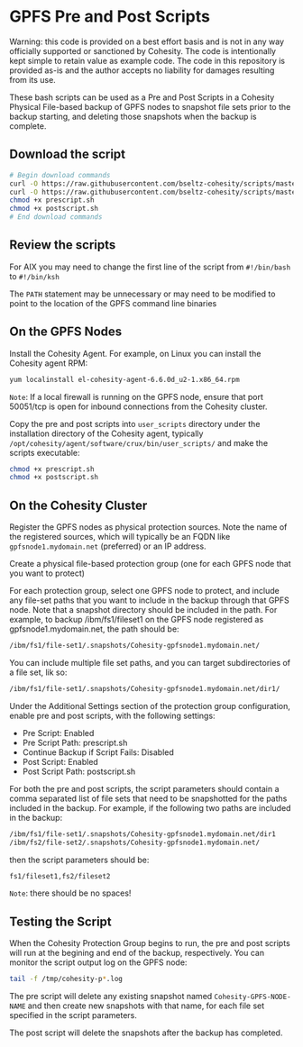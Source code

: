 # GPFS Pre and Post Scripts

Warning: this code is provided on a best effort basis and is not in any way officially supported or sanctioned by Cohesity. The code is intentionally kept simple to retain value as example code. The code in this repository is provided as-is and the author accepts no liability for damages resulting from its use.

These bash scripts can be used as a Pre and Post Scripts in a Cohesity Physical File-based backup of GPFS nodes to snapshot file sets prior to the backup starting, and deleting those snapshots when the backup is complete.

## Download the script

```bash
# Begin download commands
curl -O https://raw.githubusercontent.com/bseltz-cohesity/scripts/master/bash/gpfs_snapper/prescript.sh
curl -O https://raw.githubusercontent.com/bseltz-cohesity/scripts/master/bash/gpfs_snapper/postscript.sh
chmod +x prescript.sh
chmod +x postscript.sh
# End download commands
```

## Review the scripts

For AIX you may need to change the first line of the script from `#!/bin/bash` to `#!/bin/ksh`

The `PATH` statement may be unnecessary or may need to be modified to point to the location of the GPFS command line binaries

## On the GPFS Nodes

Install the Cohesity Agent. For example, on Linux you can install the Cohesity agent RPM:

```bash
yum localinstall el-cohesity-agent-6.6.0d_u2-1.x86_64.rpm
```

`Note`: If a local firewall is running on the GPFS node, ensure that port 50051/tcp is open for inbound connections from the Cohesity cluster.

Copy the pre and post scripts into `user_scripts` directory under the installation directory of the Cohesity agent, typically `/opt/cohesity/agent/software/crux/bin/user_scripts/` and make the scripts executable:

```bash
chmod +x prescript.sh
chmod +x postscript.sh
```

## On the Cohesity Cluster

Register the GPFS nodes as physical protection sources. Note the name of the registered sources, which will typically be an FQDN like `gpfsnode1.mydomain.net` (preferred) or an IP address.

Create a physical file-based protection group (one for each GPFS node that you want to protect)

For each protection group, select one GPFS node to protect, and include any file-set paths that you want to include in the backup through that GPFS node. Note that a snapshot directory should be included in the path. For example, to backup /ibm/fs1/fileset1 on the GPFS node registered as gpfsnode1.mydomain.net, the path should be:

```bash
/ibm/fs1/file-set1/.snapshots/Cohesity-gpfsnode1.mydomain.net/
```

You can include multiple file set paths, and you can target subdirectories of a file set, lik so:

```bash
/ibm/fs1/file-set1/.snapshots/Cohesity-gpfsnode1.mydomain.net/dir1/
```

Under the Additional Settings section of the protection group configuration, enable pre and post scripts, with the following settings:

* Pre Script: Enabled
* Pre Script Path: prescript.sh
* Continue Backup if Script Fails: Disabled
* Post Script: Enabled
* Post Script Path: postscript.sh

For both the pre and post scripts, the script parameters should contain a comma separated list of file sets that need to be snapshotted for the paths included in the backup. For example, if the following two paths are included in the backup:

```bash
/ibm/fs1/file-set1/.snapshots/Cohesity-gpfsnode1.mydomain.net/dir1
/ibm/fs2/file-set2/.snapshots/Cohesity-gpfsnode1.mydomain.net/
```

then the script parameters should be:

```bash
fs1/fileset1,fs2/fileset2
```

`Note`: there should be no spaces!

## Testing the Script

When the Cohesity Protection Group begins to run, the pre and post scripts will run at the begining and end of the backup, respectively. You can monitor the script output log on the GPFS node:

```bash
tail -f /tmp/cohesity-p*.log
```

The pre script will delete any existing snapshot named `Cohesity-GPFS-NODE-NAME` and then create new snapshots with that name, for each file set specified in the script parameters.

The post script will delete the snapshots after the backup has completed.
